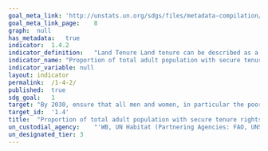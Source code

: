```yaml
---	
goal_meta_link:	'http://unstats.un.org/sdgs/files/metadata-compilation/Metadata-Goal-1.pdf'
goal_meta_link_page:	8
graph:	null
has_metadata:	true
indicator:	1.4.2
indicator_definition:	"Land Tenure Land tenure can be described as a bundle of rights that individuals and communities have with regard to land, which may include the rights to occupy, to use, to develop, to inherit, and to transfer land. Some of these rights will be held by individuals, some by groups, and others by political entities. This bundle of rights can be broken up, rearranged and passed on to others. The following is the typology: Secure tenure rights or tenure security Tenure security is the right of individuals and groups to effective protection by the state against evictions, i.e. under international law, \the permanent or temporary removal against their will of individuals, families and/communities from the home and/or the land they occupy, without the provision of, and access to, appropriate form of legal or other protection\"". Security of tenure can then be defined as \""an agreement between an individual or group about land and residential property, which is governed and regulated by a legal and administrative framework. A person or household can be said to have secure tenure when they are protected from involuntary removal from their land or residence by the state, except in exceptional circumstances, and then only by means of a known and agreed legal procedure, which must itself be objective, equally applicable, contestable and independent.\"" Perceived tenure security refers to an individual's experience of his/her tenure situation or their estimated probability that their land rights will not be lost as a result of eviction by the state, land owner or other authority, or because of other factors that may cause involuntary relocation or curtail their use of the land, such as threats of land conflicts. Characterizing tenure status is based on four sets of interrelated parameters: \t1. Primary tenure rights on land \t2. Land tenure (rights of occupants on the land) \t3. Occupancy status (of the dwelling unit) \t4. Type of development Legal tenure security refers to the legal status of tenure and its protection backed up by state authority. De facto tenure security is based on the actual control of property, regardless of the legal status in which it is held. It can best be defined by the elements that compose it or contribute to it, such as the length of time of occupation, its socially accepted legitimacy and the level and cohesion of community organization. UNFAO (2003) defines Communally held land is where rights to use resources are held by a community. It refers to situations where rights to use resources are held and controlled by a community. While these rights may include communal rights to pastures and forests, they may also include exclusive private rights to agricultural land and residential plots. Local Communities A group of individuals belonging to the same community residing within or in the same vicinity of a particular parcel, property or natural resource. The community members are co-owners that share exclusive rights and duties, and benefits contribute to the community development. Indigenous land rights Indigenous land rights are rights specific to a particular ethnic group, having evolved through interaction of culture and environment and overseen by authorities whose legitimacy is based on occupation and spiritual ties to the locality. Community land rights Community land rights are collective rights of land ownership, access or use held or exercised in common by members of a community. A community may be designated as a village-based or more geographically dispersed community, or a clan or a lineage. Collective rights A situation where holders of land rights are clearly defined as a group and have the right to exclude others from the enjoyment of those land rights. Collective ownership of a natural resource refers to a situation where the holders of rights to a given natural resource are clearly defined as a collective group, and where they have the right to exclude third parties from the enjoyment of those rights. Common property Common property refers to situations in which entitled beneficiaries hold specified rights in common to specific areas of land, land-based natural resources or other types of property. Property / private property Property signifies dominion or right of use, control and disposition, which one may lawfully exercise over things, objects or land. Property rights Property rights refer to \""a bundle of rights to use, control, and transfer assets, including land. These include the rights to occupy, enjoy and use; to restrict others from entry or use; to dispose, buy or inherit; to develop or improve; to cultivate; to sublet; to realize financial benefits; and to access services in association with land. Open access resources Resources ' including land ' to which everyone has unrestricted access and that are not considered to be the property of anyone. Ecosystem services: Ecosystem services are the benefits people obtain from ecosystems. These include provisioning, regulating, and cultural services that directly affect people and supporting services needed to maintain the other services. Natural resources: The term 'natural resources' refers to oil, minerals, forests, water, and fertile land that occur in nature and can be exploited for economic gain."""
indicator_name:	"Proportion of total adult population with secure tenure rights to land, with  legally recognized documentation and who perceive their rights to land as  secure, by sex and by type of tenure"
indicator_variable:	null
layout:	indicator
permalink:	/1-4-2/
published:	true
sdg_goal:	1
target:	"By 2030, ensure that all men and women, in particular the poor and the  vulnerable, have equal rights to economic resources, as well as access to  basic services, ownership and control over land and other forms of property,  inheritance, natural resources, appropriate new technology and financial  services, including microfinance."
target_id:	'1.4'
title:	"Proportion of total adult population with secure tenure rights to land, with  legally recognized documentation and who perceive their rights to land as  secure, by sex and by type of tenure"
un_custodial_agency:	"'WB, UN Habitat (Partnering Agencies: FAO, UNSD, UN Women, UNEP, IFAD)'"
un_designated_tier:	3
---	
```

